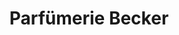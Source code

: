 ---
title: "Parfümerie Becker"
url: /duesseldorf/parfuemerie-becker-friedrichstrasse/
shop: Parfümerie
---